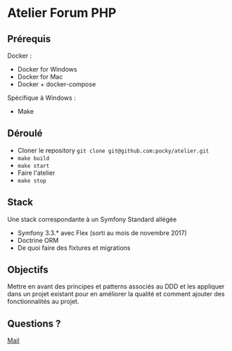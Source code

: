 # Atelier Forum PHP

## Prérequis

Docker :
- Docker for Windows
- Docker for Mac
- Docker + docker-compose

Spécifique à Windows :
- Make

## Déroulé

- Cloner le repository `git clone git@github.com:pocky/atelier.git`
- `make build`
- `make start`
- Faire l'atelier
- `make stop`

## Stack

Une stack correspondante à un Symfony Standard allégée

- Symfony 3.3.* avec Flex (sorti au mois de novembre 2017)
- Doctrine ORM
- De quoi faire des fixtures et migrations

## Objectifs

Mettre en avant des principes et patterns associés au DDD et les appliquer
dans un projet existant pour en améliorer la qualité et comment ajouter 
des fonctionnalités au projet.

## Questions ?

[Mail](mailto:formations@alexandre.vanoix.com)
